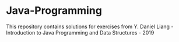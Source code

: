 # Java-Programming
This repository contains solutions for exercises from 
Y. Daniel Liang - Introduction to Java Programming and Data Structures - 2019
